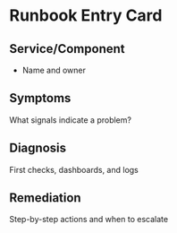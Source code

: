 # Runbook Entry Card

## Service/Component
- Name and owner

## Symptoms
What signals indicate a problem?

## Diagnosis
First checks, dashboards, and logs

## Remediation
Step-by-step actions and when to escalate

